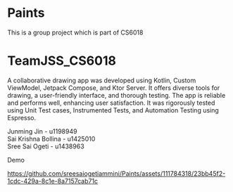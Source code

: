 # Paints
This is a group project which is part of CS6018

# TeamJSS_CS6018
A collaborative drawing app was developed using Kotlin, Custom ViewModel, Jetpack Compose, and Ktor Server. It offers diverse tools for drawing, a user-friendly interface, and thorough testing. The app is reliable and performs well, enhancing user satisfaction. It was rigorously tested using Unit Test cases, Instrumented Tests, and Automation Testing using Espresso.

Junming Jin - u1198949  
Sai Krishna Bollina - u1425010  
Sree Sai Ogeti - u1438963  

Demo 


https://github.com/sreesaiogetiammini/Paints/assets/111784318/23bb45f2-1cdc-429a-8c1e-8a7157cab71c




